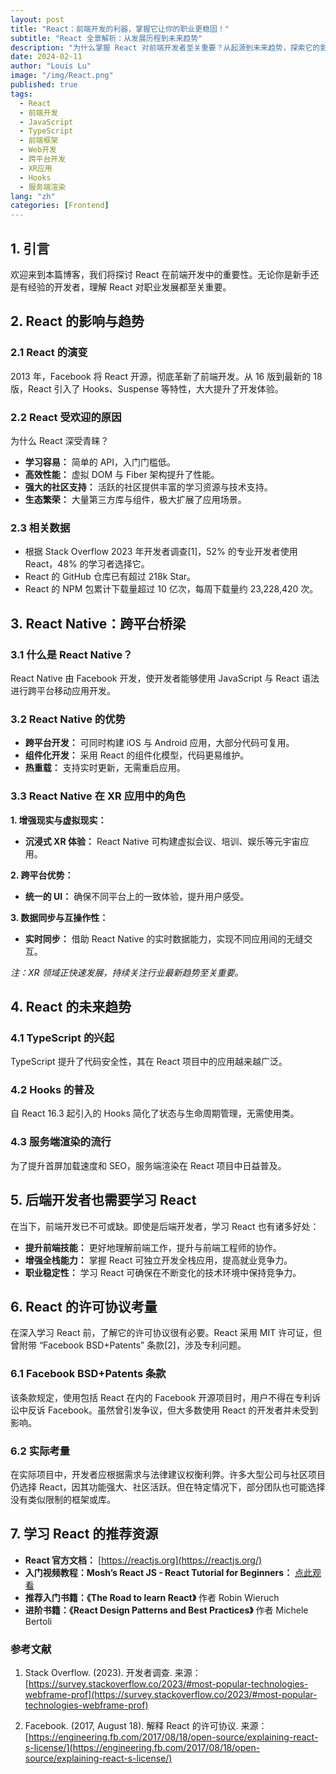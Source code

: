```yaml
---
layout: post
title: "React：前端开发的利器，掌握它让你的职业更稳固！"
subtitle: "React 全景解析：从发展历程到未来趋势"
description: "为什么掌握 React 对前端开发者至关重要？从起源到未来趋势，探索它的影响与发展前景。"
date: 2024-02-11
author: "Louis Lu"
image: "/img/React.png"
published: true
tags:
  - React
  - 前端开发
  - JavaScript
  - TypeScript
  - 前端框架
  - Web开发
  - 跨平台开发
  - XR应用
  - Hooks
  - 服务端渲染
lang: "zh"
categories: [Frontend]
---
```


## 1. 引言

欢迎来到本篇博客，我们将探讨 React 在前端开发中的重要性。无论你是新手还是有经验的开发者，理解 React 对职业发展都至关重要。

## 2. React 的影响与趋势

### 2.1 React 的演变

2013 年，Facebook 将 React 开源，彻底革新了前端开发。从 16 版到最新的 18 版，React 引入了 Hooks、Suspense 等特性，大大提升了开发体验。

### 2.2 React 受欢迎的原因

为什么 React 深受青睐？

- **学习容易：** 简单的 API，入门门槛低。
- **高效性能：** 虚拟 DOM 与 Fiber 架构提升了性能。
- **强大的社区支持：** 活跃的社区提供丰富的学习资源与技术支持。
- **生态繁荣：** 大量第三方库与组件，极大扩展了应用场景。

### 2.3 相关数据

- 根据 Stack Overflow 2023 年开发者调查[1]，52% 的专业开发者使用 React，48% 的学习者选择它。
- React 的 GitHub 仓库已有超过 218k Star。
- React 的 NPM 包累计下载量超过 10 亿次，每周下载量约 23,228,420 次。

## 3. React Native：跨平台桥梁

### 3.1 什么是 React Native？

React Native 由 Facebook 开发，使开发者能够使用 JavaScript 与 React 语法进行跨平台移动应用开发。

### 3.2 React Native 的优势

- **跨平台开发：** 可同时构建 iOS 与 Android 应用，大部分代码可复用。
- **组件化开发：** 采用 React 的组件化模型，代码更易维护。
- **热重载：** 支持实时更新，无需重启应用。

### 3.3 React Native 在 XR 应用中的角色

**1. 增强现实与虚拟现实：**

- **沉浸式 XR 体验：** React Native 可构建虚拟会议、培训、娱乐等元宇宙应用。

**2. 跨平台优势：**

- **统一的 UI：** 确保不同平台上的一致体验，提升用户感受。

**3. 数据同步与互操作性：**

- **实时同步：** 借助 React Native 的实时数据能力，实现不同应用间的无缝交互。

_注：XR 领域正快速发展，持续关注行业最新趋势至关重要。_

## 4. React 的未来趋势

### 4.1 TypeScript 的兴起

TypeScript 提升了代码安全性，其在 React 项目中的应用越来越广泛。

### 4.2 Hooks 的普及

自 React 16.3 起引入的 Hooks 简化了状态与生命周期管理，无需使用类。

### 4.3 服务端渲染的流行

为了提升首屏加载速度和 SEO，服务端渲染在 React 项目中日益普及。

## 5. 后端开发者也需要学习 React

在当下，前端开发已不可或缺。即使是后端开发者，学习 React 也有诸多好处：

- **提升前端技能：** 更好地理解前端工作，提升与前端工程师的协作。
- **增强全栈能力：** 掌握 React 可独立开发全栈应用，提高就业竞争力。
- **职业稳定性：** 学习 React 可确保在不断变化的技术环境中保持竞争力。

## 6. React 的许可协议考量

在深入学习 React 前，了解它的许可协议很有必要。React 采用 MIT 许可证，但曾附带 “Facebook BSD+Patents” 条款[2]，涉及专利问题。

### 6.1 Facebook BSD+Patents 条款

该条款规定，使用包括 React 在内的 Facebook 开源项目时，用户不得在专利诉讼中反诉 Facebook。虽然曾引发争议，但大多数使用 React 的开发者并未受到影响。

### 6.2 实际考量

在实际项目中，开发者应根据需求与法律建议权衡利弊。许多大型公司与社区项目仍选择 React，因其功能强大、社区活跃。但在特定情况下，部分团队也可能选择没有类似限制的框架或库。

## 7. 学习 React 的推荐资源

- **React 官方文档：** [https://reactjs.org](https://reactjs.org/)
- **入门视频教程：Mosh’s React JS - React Tutorial for Beginners：** [点此观看](https://www.youtube.com/watch?v=Ke90Tje7VS0&t=243s)
- **推荐入门书籍：《The Road to learn React》** 作者 Robin Wieruch
- **进阶书籍：《React Design Patterns and Best Practices》** 作者 Michele Bertoli

### 参考文献

1. Stack Overflow. (2023). 开发者调查. 来源：[https://survey.stackoverflow.co/2023/#most-popular-technologies-webframe-prof](https://survey.stackoverflow.co/2023/#most-popular-technologies-webframe-prof)

2. Facebook. (2017, August 18). 解释 React 的许可协议. 来源：[https://engineering.fb.com/2017/08/18/open-source/explaining-react-s-license/](https://engineering.fb.com/2017/08/18/open-source/explaining-react-s-license/)
